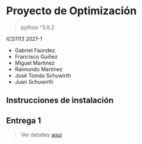 # Proyecto de Optimización

> python ^3.9.2

_ICS1113 2021-1_

- Gabriel Faúndez
- Francisco Guíñez
- Miguel Martinez
- Raimundo Martinez
- José Tomás Schuwirth
- Juan Schuwirth

## Instrucciones de instalación


## Entrega 1

> Ver detalles [aquí](https://github.com/FarDust/Proyecto-Optimizacion/tree/main/entrega1)